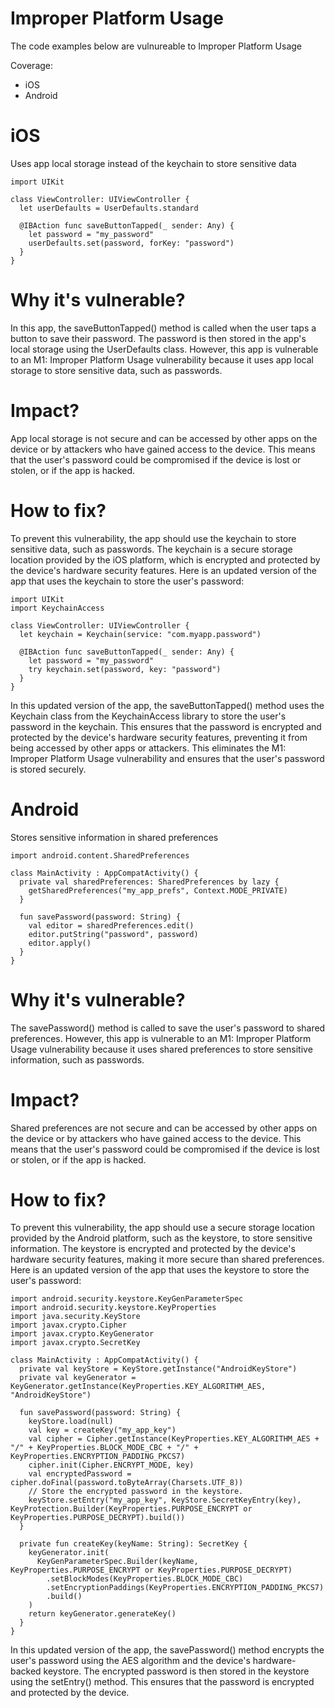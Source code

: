 # Improper Platform Usage

The code examples below are vulnureable to Improper Platform Usage

Coverage:

- iOS
- Android

# iOS

Uses app local storage instead of the keychain to store sensitive data

```
import UIKit

class ViewController: UIViewController {
  let userDefaults = UserDefaults.standard

  @IBAction func saveButtonTapped(_ sender: Any) {
    let password = "my_password"
    userDefaults.set(password, forKey: "password")
  }
}
```

# Why it's vulnerable?
In this app, the saveButtonTapped() method is called when the user taps a button to save their password. The password is then stored in the app's local storage using the UserDefaults class. However, this app is vulnerable to an M1: Improper Platform Usage vulnerability because it uses app local storage to store sensitive data, such as passwords.

# Impact?
App local storage is not secure and can be accessed by other apps on the device or by attackers who have gained access to the device. This means that the user's password could be compromised if the device is lost or stolen, or if the app is hacked.

# How to fix?
To prevent this vulnerability, the app should use the keychain to store sensitive data, such as passwords. The keychain is a secure storage location provided by the iOS platform, which is encrypted and protected by the device's hardware security features. Here is an updated version of the app that uses the keychain to store the user's password:

```
import UIKit
import KeychainAccess

class ViewController: UIViewController {
  let keychain = Keychain(service: "com.myapp.password")

  @IBAction func saveButtonTapped(_ sender: Any) {
    let password = "my_password"
    try keychain.set(password, key: "password")
  }
}
```

In this updated version of the app, the saveButtonTapped() method uses the Keychain class from the KeychainAccess library to store the user's password in the keychain. This ensures that the password is encrypted and protected by the device's hardware security features, preventing it from being accessed by other apps or attackers. This eliminates the M1: Improper Platform Usage vulnerability and ensures that the user's password is stored securely.


# Android

Stores sensitive information in shared preferences

```
import android.content.SharedPreferences

class MainActivity : AppCompatActivity() {
  private val sharedPreferences: SharedPreferences by lazy {
    getSharedPreferences("my_app_prefs", Context.MODE_PRIVATE)
  }

  fun savePassword(password: String) {
    val editor = sharedPreferences.edit()
    editor.putString("password", password)
    editor.apply()
  }
}
```

# Why it's vulnerable?
The savePassword() method is called to save the user's password to shared preferences. However, this app is vulnerable to an M1: Improper Platform Usage vulnerability because it uses shared preferences to store sensitive information, such as passwords.

# Impact?
Shared preferences are not secure and can be accessed by other apps on the device or by attackers who have gained access to the device. This means that the user's password could be compromised if the device is lost or stolen, or if the app is hacked.

# How to fix?
To prevent this vulnerability, the app should use a secure storage location provided by the Android platform, such as the keystore, to store sensitive information. The keystore is encrypted and protected by the device's hardware security features, making it more secure than shared preferences. Here is an updated version of the app that uses the keystore to store the user's password:

```
import android.security.keystore.KeyGenParameterSpec
import android.security.keystore.KeyProperties
import java.security.KeyStore
import javax.crypto.Cipher
import javax.crypto.KeyGenerator
import javax.crypto.SecretKey

class MainActivity : AppCompatActivity() {
  private val keyStore = KeyStore.getInstance("AndroidKeyStore")
  private val keyGenerator = KeyGenerator.getInstance(KeyProperties.KEY_ALGORITHM_AES, "AndroidKeyStore")

  fun savePassword(password: String) {
    keyStore.load(null)
    val key = createKey("my_app_key")
    val cipher = Cipher.getInstance(KeyProperties.KEY_ALGORITHM_AES + "/" + KeyProperties.BLOCK_MODE_CBC + "/" + KeyProperties.ENCRYPTION_PADDING_PKCS7)
    cipher.init(Cipher.ENCRYPT_MODE, key)
    val encryptedPassword = cipher.doFinal(password.toByteArray(Charsets.UTF_8))
    // Store the encrypted password in the keystore.
    keyStore.setEntry("my_app_key", KeyStore.SecretKeyEntry(key), KeyProtection.Builder(KeyProperties.PURPOSE_ENCRYPT or KeyProperties.PURPOSE_DECRYPT).build())
  }

  private fun createKey(keyName: String): SecretKey {
    keyGenerator.init(
      KeyGenParameterSpec.Builder(keyName, KeyProperties.PURPOSE_ENCRYPT or KeyProperties.PURPOSE_DECRYPT)
        .setBlockModes(KeyProperties.BLOCK_MODE_CBC)
        .setEncryptionPaddings(KeyProperties.ENCRYPTION_PADDING_PKCS7)
        .build()
    )
    return keyGenerator.generateKey()
  }
}
```

In this updated version of the app, the savePassword() method encrypts the user's password using the AES algorithm and the device's hardware-backed keystore. The encrypted password is then stored in the keystore using the setEntry() method. This ensures that the password is encrypted and protected by the device.
